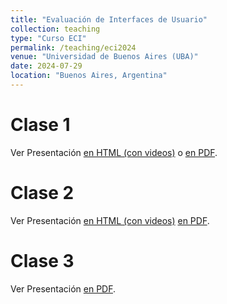 ```yaml
---
title: "Evaluación de Interfaces de Usuario"
collection: teaching
type: "Curso ECI"
permalink: /teaching/eci2024
venue: "Universidad de Buenos Aires (UBA)"
date: 2024-07-29
location: "Buenos Aires, Argentina"
---
```


<!-- Material del curso "Evaluación de Interfaces de Usuario" dictado en la ECI 2024, Universidad de Buenos Aires, Argentina.  -->

Clase 1
======
Ver Presentación [en HTML (con videos)](https://carlagriggio.com/files/ECI1/) o [en PDF](https://carlagriggio.com/files/ECI1/ECI1.pdf). 

Clase 2
======
Ver Presentación [en HTML (con videos)](https://carlagriggio.com/files/ECI2/) [en PDF](https://carlagriggio.com/files/ECI2/ECI2.pdf). 

Clase 3
======
Ver Presentación [en PDF](https://carlagriggio.com/files/ECI3/ECI3.pdf). 

<!-- Heading 2
======

Heading 3
====== -->